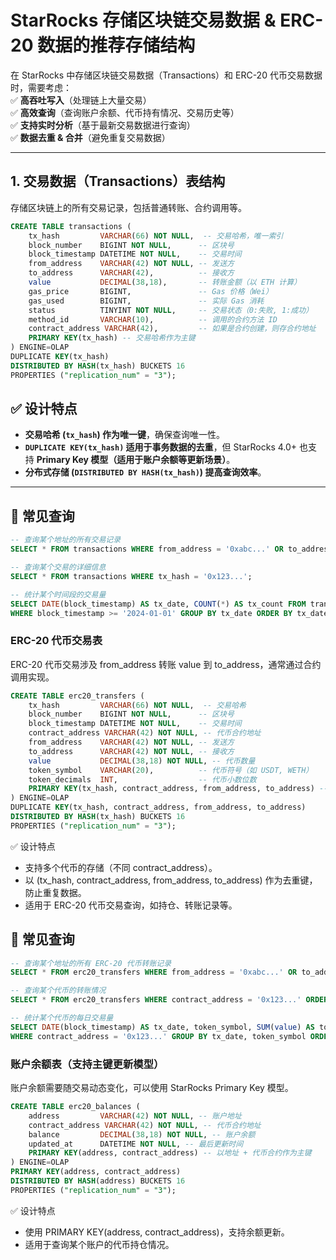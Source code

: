 # **StarRocks 存储区块链交易数据 & ERC-20 数据的推荐存储结构**

在 StarRocks 中存储区块链交易数据（Transactions）和 ERC-20 代币交易数据时，需要考虑：  
✅ **高吞吐写入**（处理链上大量交易）  
✅ **高效查询**（查询账户余额、代币持有情况、交易历史等）  
✅ **支持实时分析**（基于最新交易数据进行查询）  
✅ **数据去重 & 合并**（避免重复交易数据）  

---

## **1. 交易数据（Transactions）表结构**
存储区块链上的所有交易记录，包括普通转账、合约调用等。

```sql
CREATE TABLE transactions (
    tx_hash         VARCHAR(66) NOT NULL,  -- 交易哈希，唯一索引
    block_number    BIGINT NOT NULL,      -- 区块号
    block_timestamp DATETIME NOT NULL,    -- 交易时间
    from_address    VARCHAR(42) NOT NULL, -- 发送方
    to_address      VARCHAR(42),          -- 接收方
    value           DECIMAL(38,18),       -- 转账金额（以 ETH 计算）
    gas_price       BIGINT,               -- Gas 价格（Wei）
    gas_used        BIGINT,               -- 实际 Gas 消耗
    status          TINYINT NOT NULL,     -- 交易状态（0:失败, 1:成功）
    method_id       VARCHAR(10),          -- 调用的合约方法 ID
    contract_address VARCHAR(42),         -- 如果是合约创建，则存合约地址
    PRIMARY KEY(tx_hash) -- 交易哈希作为主键
) ENGINE=OLAP 
DUPLICATE KEY(tx_hash) 
DISTRIBUTED BY HASH(tx_hash) BUCKETS 16 
PROPERTIES ("replication_num" = "3");
```
## ✅ 设计特点

- **交易哈希 (`tx_hash`) 作为唯一键**，确保查询唯一性。
- **`DUPLICATE KEY(tx_hash)` 适用于事务数据的去重**，但 StarRocks 4.0+ 也支持 **Primary Key 模型（适用于账户余额等更新场景）**。
- **分布式存储 (`DISTRIBUTED BY HASH(tx_hash)`) 提高查询效率**。

---

## 📌 常见查询
```sql
-- 查询某个地址的所有交易记录
SELECT * FROM transactions WHERE from_address = '0xabc...' OR to_address = '0xabc...' ORDER BY block_number DESC LIMIT 100;

-- 查询某个交易的详细信息
SELECT * FROM transactions WHERE tx_hash = '0x123...';

-- 统计某个时间段的交易量
SELECT DATE(block_timestamp) AS tx_date, COUNT(*) AS tx_count FROM transactions 
WHERE block_timestamp >= '2024-01-01' GROUP BY tx_date ORDER BY tx_date;
```

###  ERC-20 代币交易表
ERC-20 代币交易涉及 from_address 转账 value 到 to_address，通常通过合约调用实现。
```sql
CREATE TABLE erc20_transfers (
    tx_hash         VARCHAR(66) NOT NULL,  -- 交易哈希
    block_number    BIGINT NOT NULL,      -- 区块号
    block_timestamp DATETIME NOT NULL,    -- 交易时间
    contract_address VARCHAR(42) NOT NULL, -- 代币合约地址
    from_address    VARCHAR(42) NOT NULL, -- 发送方
    to_address      VARCHAR(42) NOT NULL, -- 接收方
    value           DECIMAL(38,18) NOT NULL, -- 代币数量
    token_symbol    VARCHAR(20),          -- 代币符号（如 USDT, WETH）
    token_decimals  INT,                  -- 代币小数位数
    PRIMARY KEY(tx_hash, contract_address, from_address, to_address) -- 避免重复
) ENGINE=OLAP 
DUPLICATE KEY(tx_hash, contract_address, from_address, to_address) 
DISTRIBUTED BY HASH(tx_hash) BUCKETS 16 
PROPERTIES ("replication_num" = "3");

```
✅ 设计特点

- 支持多个代币的存储（不同 contract_address）。
- 以 (tx_hash, contract_address, from_address, to_address) 作为去重键，防止重复数据。
- 适用于 ERC-20 代币交易查询，如持仓、转账记录等。

## 📌 常见查询
```sql
-- 查询某个地址的所有 ERC-20 代币转账记录
SELECT * FROM erc20_transfers WHERE from_address = '0xabc...' OR to_address = '0xabc...' ORDER BY block_number DESC LIMIT 100;

-- 查询某个代币的转账情况
SELECT * FROM erc20_transfers WHERE contract_address = '0x123...' ORDER BY block_number DESC LIMIT 100;

-- 统计某个代币的每日交易量
SELECT DATE(block_timestamp) AS tx_date, token_symbol, SUM(value) AS total_volume FROM erc20_transfers 
WHERE contract_address = '0x123...' GROUP BY tx_date, token_symbol ORDER BY tx_date;

```

### 账户余额表（支持主键更新模型）
账户余额需要随交易动态变化，可以使用 StarRocks Primary Key 模型。
```sql
CREATE TABLE erc20_balances (
    address         VARCHAR(42) NOT NULL, -- 账户地址
    contract_address VARCHAR(42) NOT NULL, -- 代币合约地址
    balance         DECIMAL(38,18) NOT NULL, -- 账户余额
    updated_at      DATETIME NOT NULL, -- 最后更新时间
    PRIMARY KEY(address, contract_address) -- 以地址 + 代币合约作为主键
) ENGINE=OLAP 
PRIMARY KEY(address, contract_address) 
DISTRIBUTED BY HASH(address) BUCKETS 16 
PROPERTIES ("replication_num" = "3");
```
✅ 设计特点

- 使用 PRIMARY KEY(address, contract_address)，支持余额更新。
- 适用于查询某个账户的代币持仓情况。

## 
